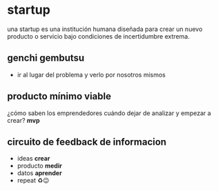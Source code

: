 # startup

una startup es una institución humana diseñada para crear un nuevo producto o servicio bajo condiciones de incertidumbre extrema.

## genchi gembutsu

- ir al lugar del problema y verlo por nosotros mismos

## producto mínimo viable

¿cómo saben los emprendedores cuándo dejar de analizar y empezar a crear? **mvp**

## circuito de feedback de informacion

- ideas **crear**
- producto **medir**
- datos **aprender**
- repeat ♻️😉
